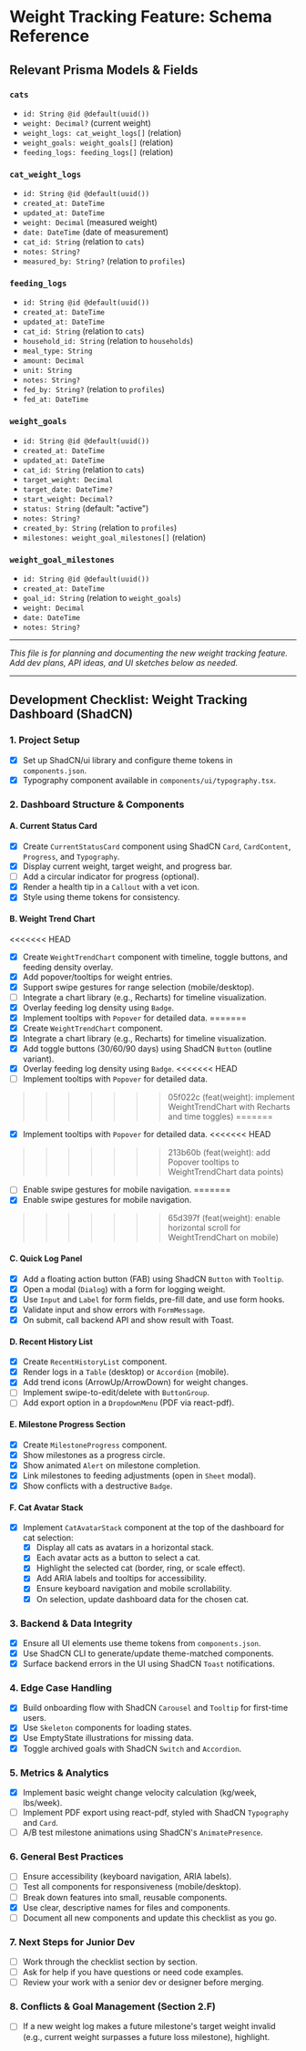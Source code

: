 # Weight Tracking Feature: Schema Reference

## Relevant Prisma Models & Fields

### `cats`
- `id: String @id @default(uuid())`
- `weight: Decimal?` (current weight)
- `weight_logs: cat_weight_logs[]` (relation)
- `weight_goals: weight_goals[]` (relation)
- `feeding_logs: feeding_logs[]` (relation)

### `cat_weight_logs`
- `id: String @id @default(uuid())`
- `created_at: DateTime`
- `updated_at: DateTime`
- `weight: Decimal` (measured weight)
- `date: DateTime` (date of measurement)
- `cat_id: String` (relation to `cats`)
- `notes: String?`
- `measured_by: String?` (relation to `profiles`)

### `feeding_logs`
- `id: String @id @default(uuid())`
- `created_at: DateTime`
- `updated_at: DateTime`
- `cat_id: String` (relation to `cats`)
- `household_id: String` (relation to `households`)
- `meal_type: String`
- `amount: Decimal`
- `unit: String`
- `notes: String?`
- `fed_by: String?` (relation to `profiles`)
- `fed_at: DateTime`

### `weight_goals`
- `id: String @id @default(uuid())`
- `created_at: DateTime`
- `updated_at: DateTime`
- `cat_id: String` (relation to `cats`)
- `target_weight: Decimal`
- `target_date: DateTime?`
- `start_weight: Decimal?`
- `status: String` (default: "active")
- `notes: String?`
- `created_by: String` (relation to `profiles`)
- `milestones: weight_goal_milestones[]` (relation)

### `weight_goal_milestones`
- `id: String @id @default(uuid())`
- `created_at: DateTime`
- `goal_id: String` (relation to `weight_goals`)
- `weight: Decimal`
- `date: DateTime`
- `notes: String?`

---

*This file is for planning and documenting the new weight tracking feature. Add dev plans, API ideas, and UI sketches below as needed.*

---

## Development Checklist: Weight Tracking Dashboard (ShadCN)

### 1. Project Setup
- [x] Set up ShadCN/ui library and configure theme tokens in `components.json`.
- [x] Typography component available in `components/ui/typography.tsx`.

### 2. Dashboard Structure & Components
#### A. Current Status Card
- [x] Create `CurrentStatusCard` component using ShadCN `Card`, `CardContent`, `Progress`, and `Typography`.
- [x] Display current weight, target weight, and progress bar.
- [ ] Add a circular indicator for progress (optional).
- [x] Render a health tip in a `Callout` with a vet icon.
- [x] Style using theme tokens for consistency.

#### B. Weight Trend Chart
<<<<<<< HEAD
- [x] Create `WeightTrendChart` component with timeline, toggle buttons, and feeding density overlay.
- [x] Add popover/tooltips for weight entries.
- [x] Support swipe gestures for range selection (mobile/desktop).
- [ ] Integrate a chart library (e.g., Recharts) for timeline visualization.
- [x] Overlay feeding log density using `Badge`.
- [x] Implement tooltips with `Popover` for detailed data.
=======
- [x] Create `WeightTrendChart` component.
- [x] Integrate a chart library (e.g., Recharts) for timeline visualization.
- [x] Add toggle buttons (30/60/90 days) using ShadCN `Button` (outline variant).
- [x] Overlay feeding log density using `Badge`.
<<<<<<< HEAD
- [ ] Implement tooltips with `Popover` for detailed data.
>>>>>>> 05f022c (feat(weight): implement WeightTrendChart with Recharts and time toggles)
=======
- [x] Implement tooltips with `Popover` for detailed data.
<<<<<<< HEAD
>>>>>>> 213b60b (feat(weight): add Popover tooltips to WeightTrendChart data points)
- [ ] Enable swipe gestures for mobile navigation.
=======
- [x] Enable swipe gestures for mobile navigation.
>>>>>>> 65d397f (feat(weight): enable horizontal scroll for WeightTrendChart on mobile)

#### C. Quick Log Panel
- [x] Add a floating action button (FAB) using ShadCN `Button` with `Tooltip`.
- [x] Open a modal (`Dialog`) with a form for logging weight.
- [x] Use `Input` and `Label` for form fields, pre-fill date, and use form hooks.
- [x] Validate input and show errors with `FormMessage`.
- [x] On submit, call backend API and show result with Toast.

#### D. Recent History List
- [x] Create `RecentHistoryList` component.
- [x] Render logs in a `Table` (desktop) or `Accordion` (mobile).
- [x] Add trend icons (ArrowUp/ArrowDown) for weight changes.
- [ ] Implement swipe-to-edit/delete with `ButtonGroup`.
- [ ] Add export option in a `DropdownMenu` (PDF via react-pdf).

#### E. Milestone Progress Section
- [x] Create `MilestoneProgress` component.
- [x] Show milestones as a progress circle.
- [x] Show animated `Alert` on milestone completion.
- [x] Link milestones to feeding adjustments (open in `Sheet` modal).
- [x] Show conflicts with a destructive `Badge`.

#### F. Cat Avatar Stack
- [x] Implement `CatAvatarStack` component at the top of the dashboard for cat selection:
    - [x] Display all cats as avatars in a horizontal stack.
    - [x] Each avatar acts as a button to select a cat.
    - [x] Highlight the selected cat (border, ring, or scale effect).
    - [x] Add ARIA labels and tooltips for accessibility.
    - [x] Ensure keyboard navigation and mobile scrollability.
    - [x] On selection, update dashboard data for the chosen cat.

### 3. Backend & Data Integrity
- [x] Ensure all UI elements use theme tokens from `components.json`.
- [x] Use ShadCN CLI to generate/update theme-matched components.
- [x] Surface backend errors in the UI using ShadCN `Toast` notifications.

### 4. Edge Case Handling
- [x] Build onboarding flow with ShadCN `Carousel` and `Tooltip` for first-time users.
- [x] Use `Skeleton` components for loading states.
- [x] Use EmptyState illustrations for missing data.
- [x] Toggle archived goals with ShadCN `Switch` and `Accordion`.

### 5. Metrics & Analytics
- [x] Implement basic weight change velocity calculation (kg/week, lbs/week).
- [ ] Implement PDF export using react-pdf, styled with ShadCN `Typography` and `Card`.
- [ ] A/B test milestone animations using ShadCN's `AnimatePresence`.

### 6. General Best Practices
- [ ] Ensure accessibility (keyboard navigation, ARIA labels).
- [ ] Test all components for responsiveness (mobile/desktop).
- [ ] Break down features into small, reusable components.
- [x] Use clear, descriptive names for files and components.
- [ ] Document all new components and update this checklist as you go.

### 7. Next Steps for Junior Dev
- [ ] Work through the checklist section by section.
- [ ] Ask for help if you have questions or need code examples.
- [ ] Review your work with a senior dev or designer before merging.

### 8. Conflicts & Goal Management (Section 2.F)
- [ ] If a new weight log makes a future milestone's target weight invalid (e.g., current weight surpasses a future loss milestone), highlight.

